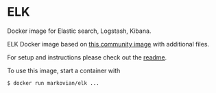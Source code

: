 # ELK
Docker image for Elastic search, Logstash, Kibana.

ELK Docker image based on [this community image](https://github.com/spujadas/elk-docker) with additional files.

For setup and instructions please check out the [readme](https://github.com/spujadas/elk-docker/blob/master/README.md).

To use this image, start a container with

    $ docker run markovian/elk ...
